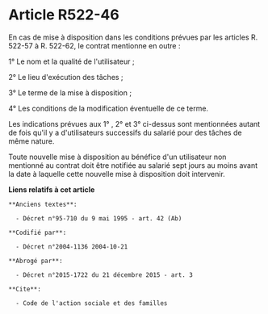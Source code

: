 # Article R522-46

En cas de mise à disposition dans les conditions prévues par les articles R. 522-57 à R. 522-62, le contrat mentionne en
outre :

1° Le nom et la qualité de l'utilisateur ;

2° Le lieu d'exécution des tâches ;

3° Le terme de la mise à disposition ;

4° Les conditions de la modification éventuelle de ce terme.

Les indications prévues aux 1° , 2° et 3° ci-dessus sont mentionnées autant de fois qu'il y a d'utilisateurs successifs du
salarié pour des tâches de même nature.

Toute nouvelle mise à disposition au bénéfice d'un utilisateur non mentionné au contrat doit être notifiée au salarié sept
jours au moins avant la date à laquelle cette nouvelle mise à disposition doit intervenir.

**Liens relatifs à cet article**

	**Anciens textes**:

	  - Décret n°95-710 du 9 mai 1995 - art. 42 (Ab)

	**Codifié par**:

	  - Décret n°2004-1136 2004-10-21

	**Abrogé par**:

	  - Décret n°2015-1722 du 21 décembre 2015 - art. 3

	**Cite**:

	  - Code de l'action sociale et des familles
